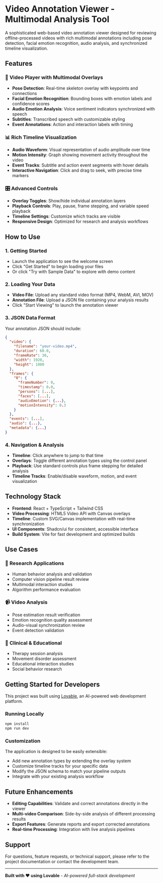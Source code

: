 # Video Annotation Viewer - Multimodal Analysis Tool

A sophisticated web-based video annotation viewer designed for reviewing offline-processed videos with rich multimodal annotations including pose detection, facial emotion recognition, audio analysis, and synchronized timeline visualization.

## Features

### 🎥 **Video Player with Multimodal Overlays**
- **Pose Detection**: Real-time skeleton overlay with keypoints and connections
- **Facial Emotion Recognition**: Bounding boxes with emotion labels and confidence scores
- **Audio Emotion Analysis**: Voice sentiment indicators synchronized with speech
- **Subtitles**: Transcribed speech with customizable styling
- **Event Annotations**: Action and interaction labels with timing

### 📊 **Rich Timeline Visualization**
- **Audio Waveform**: Visual representation of audio amplitude over time
- **Motion Intensity**: Graph showing movement activity throughout the video
- **Event Tracks**: Subtitle and action event segments with hover details
- **Interactive Navigation**: Click and drag to seek, with precise time markers

### 🎛️ **Advanced Controls**
- **Overlay Toggles**: Show/hide individual annotation layers
- **Playback Controls**: Play, pause, frame stepping, and variable speed playback
- **Timeline Settings**: Customize which tracks are visible
- **Responsive Design**: Optimized for research and analysis workflows

## How to Use

### 1. **Getting Started**
- Launch the application to see the welcome screen
- Click "Get Started" to begin loading your files
- Or click "Try with Sample Data" to explore with demo content

### 2. **Loading Your Data**
- **Video File**: Upload any standard video format (MP4, WebM, AVI, MOV)
- **Annotation File**: Upload a JSON file containing your analysis results
- Click "Start Viewing" to launch the annotation viewer

### 3. **JSON Data Format**
Your annotation JSON should include:
```json
{
  "video": {
    "filename": "your-video.mp4",
    "duration": 60.0,
    "frameRate": 30,
    "width": 1920,
    "height": 1080
  },
  "frames": {
    "0": {
      "frameNumber": 0,
      "timestamp": 0.0,
      "persons": [...],
      "faces": [...],
      "audioEmotion": {...},
      "motionIntensity": 0.3
    }
  },
  "events": [...],
  "audio": {...},
  "metadata": {...}
}
```

### 4. **Navigation & Analysis**
- **Timeline**: Click anywhere to jump to that time
- **Overlays**: Toggle different annotation types using the control panel
- **Playback**: Use standard controls plus frame stepping for detailed analysis
- **Timeline Tracks**: Enable/disable waveform, motion, and event visualization

## Technology Stack

- **Frontend**: React + TypeScript + Tailwind CSS
- **Video Processing**: HTML5 Video API with Canvas overlays
- **Timeline**: Custom SVG/Canvas implementation with real-time synchronization
- **UI Components**: Shadcn/ui for consistent, accessible interface
- **Build System**: Vite for fast development and optimized builds

## Use Cases

### 🔬 **Research Applications**
- Human behavior analysis and validation
- Computer vision pipeline result review
- Multimodal interaction studies
- Algorithm performance evaluation

### 📹 **Video Analysis**
- Pose estimation result verification
- Emotion recognition quality assessment
- Audio-visual synchronization review
- Event detection validation

### 🏥 **Clinical & Educational**
- Therapy session analysis
- Movement disorder assessment
- Educational interaction studies
- Social behavior research

## Getting Started for Developers

This project was built using [Lovable](https://lovable.dev), an AI-powered web development platform.

### Running Locally
```bash
npm install
npm run dev
```

### Customization
The application is designed to be easily extensible:
- Add new annotation types by extending the overlay system
- Customize timeline tracks for your specific data
- Modify the JSON schema to match your pipeline outputs
- Integrate with your existing analysis workflow

## Future Enhancements

- **Editing Capabilities**: Validate and correct annotations directly in the viewer
- **Multi-video Comparison**: Side-by-side analysis of different processing results
- **Export Features**: Generate reports and export corrected annotations
- **Real-time Processing**: Integration with live analysis pipelines

## Support

For questions, feature requests, or technical support, please refer to the project documentation or contact the development team.

---

**Built with ❤️ using Lovable** - *AI-powered full-stack development*

